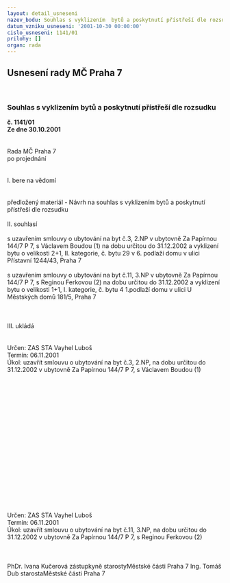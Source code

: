 ```yaml
---
layout: detail_usneseni
nazev_bodu: Souhlas s vyklizením  bytů a poskytnutí přístřeší dle rozsudku
datum_vzniku_usneseni: '2001-10-30 00:00:00'
cislo_usneseni: 1141/01
prilohy: []
organ: rada
---
```

<div id="ucUsn_pList" class="usn">
	<span><h2>Usnesení rady MČ Praha 7 </h2>
<br></span><div class="standBody">
<span><h3>Souhlas s vyklizením  bytů a poskytnutí přístřeší dle rozsudku</h3></span><div class="center">
		<strong>č. 1141/01</strong><br>
	</div>
<div class="center">
		<strong>Ze dne 30.10.2001</strong><br><br>
	</div>
<br>Rada MČ Praha 7<br>po projednání<br><br><br>I.	bere na vědomí<br><br> <br>předložený materiál - Návrh na souhlas s vyklizením  bytů a poskytnutí přístřeší dle rozsudku   <br><br>II.	souhlasí <br><br>s uzavřením smlouvy o ubytování na byt č.3, 2.NP v ubytovně Za Papírnou 144/7 P 7, s Václavem Boudou (1) na dobu určitou do 31.12.2002 a vyklizení bytu o velikosti 2+1, II. kategorie, č. bytu 29 v 6. podlaží domu v ulici Přístavní 1244/43, Praha 7<br><br>s uzavřením smlouvy o ubytování na byt č.11, 3.NP v ubytovně Za Papírnou 144/7 P 7, s Reginou Ferkovou (2) na dobu určitou do 31.12.2002 a vyklizení bytu o velikosti 1+1, I. kategorie, č. bytu 4 1.podlaží domu v ulici U Městských domů 181/5, Praha 7<br><br><br><br>III.	ukládá <br><br> <br>Určen:	ZAS STA  Vayhel Luboš <br>Termín: 06.11.2001<br>Úkol:	uzavřít smlouvu o ubytování na byt č.3, 2.NP,  na dobu určitou do 31.12.2002 v ubytovně Za Papírnou 144/7 P 7, s Václavem Boudou (1)  <br> <br><br><br><br><br><br><br><br><br><br><br><br><br><br><br><br> <br><br> <br>Určen:	ZAS STA Vayhel Luboš<br>Termín: 06.11.2001<br>Úkol:	uzavřít smlouvu o ubytování na byt č.11, 3.NP,  na dobu určitou do 31.12.2002 v ubytovně Za Papírnou 144/7 P 7, s Reginou Ferkovou (2)<br> <br> <br>	<br>PhDr. Ivana Kučerová zástupkyně starostyMěstské části Praha 7	Ing. Tomáš Dub starostaMěstské části Praha 7<br>	<br><br>
</div>
</div>